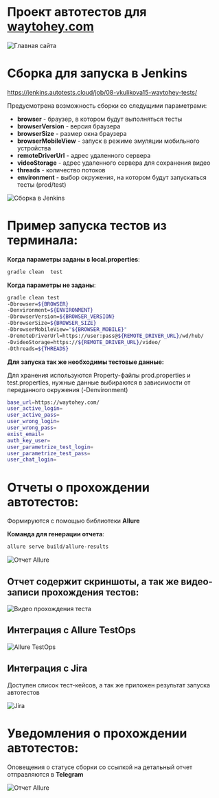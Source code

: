 # Проект автотестов для [waytohey.com](https://waytohey.com/)

![Главная сайта](https://github.com/vkos15/waytohey_tests/blob/main/images/WayToHey%20%E2%9D%A4%EF%B8%8F%20Main%20page.png)

# Сборка для запуска в Jenkins 

https://jenkins.autotests.cloud/job/08-vkulikova15-waytohey-tests/

Предусмотрена возможность сборки со следущими параметрами:

- **browser** - браузер, в котором будут выполняться тесты
- **browserVersion** - версия браузера
- **browserSize** - размер окна браузера
- **browserMobileView** - запуск в режиме эмуляции мобильного устройства
- **remoteDriverUrl** - адрес удаленного сервера
- **videoStorage** - адрес удаленного сервера для сохранения видео
- **threads** - количество потоков
- **environment** - выбор окружения, на котором будут запускаться тесты (prod/test)

![Сборка в Jenkins](https://github.com/vkos15/waytohey_tests/blob/main/images/Jenkins-1.png)

# Пример запуска тестов из терминала: #

**Когда параметры заданы в local.properties**:

```bash
gradle clean  test
```

**Когда параметры не заданы**:
```bash
gradle clean test
-Dbrowser=${BROWSER}
-Denvironment=${ENVIRONMENT}
-DbrowserVersion=${BROWSER_VERSION}
-DbrowserSize=${BROWSER_SIZE}
-DbrowserMobileView="${BROWSER_MOBILE}"
-DremoteDriverUrl=https://user:pass@${REMOTE_DRIVER_URL}/wd/hub/
-DvideoStorage=https://${REMOTE_DRIVER_URL}/video/
-Dthreads=${THREADS}
```
**Для запуска так же необходимы тестовые данные:**  

Для хранения используются Property-файлы prod.properties и test.properties, нужные данные выбираются в зависимости
от переданного окружения (-Denvironment)
```bash
base_url=https://waytohey.com/
user_active_login=
user_active_pass=
user_wrong_login=
user_wrong_pass=
exist_email=
auth_key_user=
user_parametrize_test_login=
user_parametrize_test_pass=
user_chat_login=
```

# Отчеты о прохождении автотестов: #
Формируются с помощью библиотеки **Allure**

**Команда для генерации отчета**:

```bash
allure serve build/allure-results
```

![Отчет Allure](https://github.com/vkos15/waytohey_tests/blob/main/images/Allure%20Report.png)


## Отчет содержит скриншоты, а так же видео-записи прохождения тестов: ##

![Видео прохождения теста](https://github.com/vkos15/waytohey_tests/blob/main/images/test_profile_video.gif)

## Интеграция с Allure TestOps ##

![Allure TestOps](https://github.com/vkos15/waytohey_tests/blob/main/images/Allure%20TestOps.png)

## Интеграция с Jira ##

Доступен список тест-кейсов, а так же приложен результат запуска автотестов 

![Jira](https://github.com/vkos15/waytohey_tests/blob/main/images/WayToHey%20tests%20Jira%20.png)


# Уведомления о прохождении автотестов: # 

Оповещения о статусе сборки со ссылкой на детальный отчет отправляются в **Telegram**

![Отчет Allure](https://github.com/vkos15/waytohey_tests/blob/main/images/Telegram%20notification.png)







